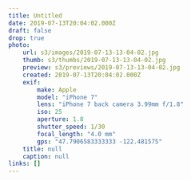 ```yaml
---
title: Untitled
date: 2019-07-13T20:04:02.000Z
draft: false
drop: true
photo:
    url: s3/images/2019-07-13-13-04-02.jpg
    thumb: s3/thumbs/2019-07-13-13-04-02.jpg
    preview: s3/previews/2019-07-13-13-04-02.jpg
    created: 2019-07-13T20:04:02.000Z
    exif:
        make: Apple
        model: "iPhone 7"
        lens: "iPhone 7 back camera 3.99mm f/1.8"
        iso: 25
        aperture: 1.8
        shutter_speed: 1/30
        focal_length: "4.0 mm"
        gps: "47.7906583333333 -122.481575"
    title: null
    caption: null
links: []
---
```


